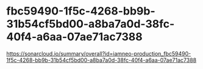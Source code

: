 # fbc59490-1f5c-4268-bb9b-31b54cf5bd00-a8ba7a0d-38fc-40f4-a6aa-07ae71ac7388
https://sonarcloud.io/summary/overall?id=iamneo-production_fbc59490-1f5c-4268-bb9b-31b54cf5bd00-a8ba7a0d-38fc-40f4-a6aa-07ae71ac7388
